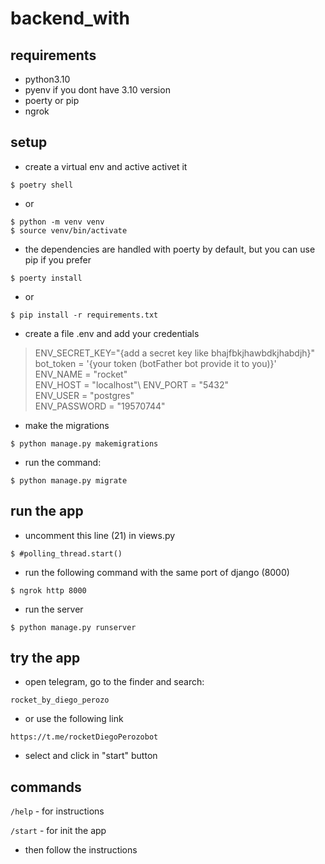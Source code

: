 # backend_with

## requirements

- python3.10
- pyenv if you dont have 3.10 version
- poerty or pip
- ngrok


## setup

- create a virtual env and active activet it

`$ poetry shell`

- or

`$ python -m venv venv`\
`$ source venv/bin/activate`

- the dependencies are handled with poerty by default, but you can use pip if you prefer

`$ poerty install`

- or 

`$ pip install -r requirements.txt`


- create a file .env and add your credentials 

>ENV_SECRET_KEY="{add a secret key like bhajfbkjhawbdkjhabdjh}"\
bot_token = '{your token (botFather bot provide it to you)}'\
ENV_NAME = "rocket"\
ENV_HOST = "localhost"\ 
ENV_PORT = "5432"\
ENV_USER = "postgres"\
ENV_PASSWORD = "19570744"

- make the migrations 

`$ python manage.py makemigrations`

- run the command:

`$ python manage.py migrate`

## run the app

- uncomment this line (21) in views.py

`$ #polling_thread.start()`

- run the following command with the same port of django (8000)

`$ ngrok http 8000`

- run the server

`$ python manage.py runserver`

## try the app

- open telegram, go to the finder and search:

`rocket_by_diego_perozo`

- or use the following link

`https://t.me/rocketDiegoPerozobot`

- select and click in "start" button

## commands

`/help` - for instructions

`/start` - for init the app

- then follow the instructions


